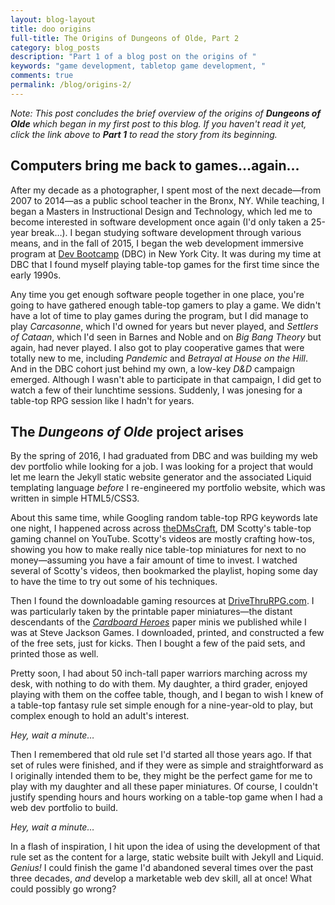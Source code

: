 ```yaml
---
layout: blog-layout
title: doo origins
full-title: The Origins of Dungeons of Olde, Part 2
category: blog_posts
description: "Part 1 of a blog post on the origins of "
keywords: "game development, tabletop game development, "
comments: true
permalink: /blog/origins-2/
---
```


_Note: This post concludes the brief overview of the origins of **Dungeons of Olde** which began in my first post to this blog. If you haven't read it yet, click the link above to **Part 1** to read the story from its beginning._

## Computers bring me back to games...again...
After my decade as a photographer, I spent most of the next decade&mdash;from 2007 to 2014&mdash;as a public school teacher in the Bronx, NY. While teaching, I began a Masters in Instructional Design and Technology, which led me to become interested in software development once again (I'd only taken a 25-year break&hellip;). I began studying software development through various means, and in the fall of 2015, I began the web development immersive program at <a href="http://devbootcamp.com/" target="_blank">Dev Bootcamp</a> (DBC) in New York City. It was during my time at DBC that I found myself playing table-top games for the first time since the early 1990s.

Any time you get enough software people together in one place, you're going to have gathered enough table-top gamers to play a game. We didn't have a lot of time to play games during the program, but I did manage to play _Carcasonne_, which I'd owned for years but never played, and _Settlers of Cataan_, which I'd seen in Barnes and Noble and on _Big Bang Theory_ but again, had never played. I also got to play cooperative games that were totally new to me, including _Pandemic_ and _Betrayal at House on the Hill_. And in the DBC cohort just behind my own, a low-key _D&D_ campaign emerged. Although I wasn't able to participate in that campaign, I did get to watch a few of their lunchtime sessions. Suddenly, I was jonesing for a table-top RPG session like I hadn't for years.

## The _Dungeons of Olde_ project arises
By the spring of 2016, I had graduated from DBC and was building my web dev portfolio while looking for a job. I was looking for a project that would let me learn the Jekyll static website generator and the associated Liquid templating language _before_ I re-engineered my portfolio website, which was written in simple HTML5/CSS3.

About this same time, while Googling random table-top RPG keywords late one night, I happened across across <a href="https://www.youtube.com/user/theDMsCraft" target="_blank">theDMsCraft</a>, DM Scotty's table-top gaming channel on YouTube. Scotty's videos are mostly crafting how-tos, showing you how to make really nice table-top miniatures for next to no money&mdash;assuming you have a fair amount of time to invest. I watched several of Scotty's videos, then bookmarked the playlist, hoping some day to have the time to try out some of his techniques.

Then I found the downloadable gaming resources at <a href="http://www.drivethrurpg.com/browse.php?filters=0_2200_0_0_0" target="_blank">DriveThruRPG.com</a>. I was particularly taken by the printable paper miniatures&mdash;the distant descendants of the <a href="http://www.sjgames.com/heroes/" target="_blank">_Cardboard Heroes_</a> paper minis we published while I was at Steve Jackson Games. I downloaded, printed, and constructed a few of the free sets, just for kicks. Then I bought a few of the paid sets, and printed those as well.

Pretty soon, I had about 50 inch-tall paper warriors marching across my desk, with nothing to do with them. My daughter, a third grader, enjoyed playing with them on the coffee table, though, and I began to wish I knew of a table-top fantasy rule set simple enough for a nine-year-old to play, but complex enough to hold an adult's interest.

<em>Hey, wait a minute&hellip;</em>

Then I remembered that old rule set I'd started all those years ago. If that set of rules were finished, and if they were as simple and straightforward as I originally intended them to be, they might be the perfect game for me to play with my daughter and all these paper miniatures. Of course, I couldn't justify spending hours and hours working on a table-top game when I had a web dev portfolio to build.

<em>Hey, wait a minute&hellip;</em>

In a flash of inspiration, I hit upon the idea of using the development of that rule set as the content for a large, static website built with Jekyll and Liquid. _Genius!_ I could finish the game I'd abandoned several times over the past three decades, _and_ develop a marketable web dev skill, all at once! What could possibly go wrong?